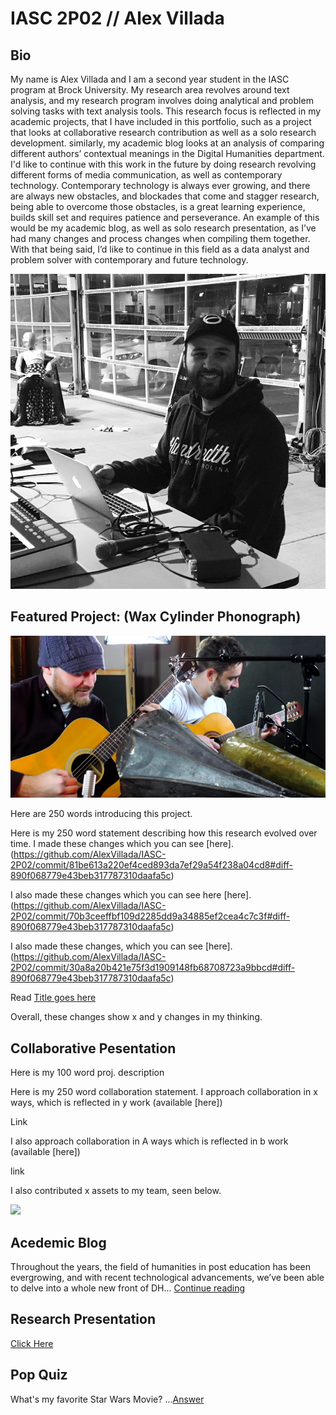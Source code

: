 # IASC 2P02 // Alex Villada

## Bio

My name is Alex Villada and I am a second year student in the IASC program at Brock University. My research area revolves around text analysis, and my research program involves doing analytical and problem solving tasks with text analysis tools. This research focus is reflected in my academic projects, that I have included in this portfolio, such as a project that looks at collaborative research contribution as well as a solo research development. similarly, my academic blog looks at an analysis of comparing different authors’ contextual meanings in the Digital Humanities department. I'd like to continue with this work in the future by doing research revolving different forms of media communication, as well as contemporary technology. Contemporary technology is always ever growing, and there are always new obstacles, and blockades that come and stagger research, being able to overcome those obstacles, is a great learning experience, builds skill set and requires patience and perseverance. An example of this would be my academic blog, as well as solo research presentation, as I’ve had many changes and process changes when compiling them together. With that being said, I’d like to continue in this field as a data analyst and problem solver with contemporary and future technology.

![](images/Me.jpg)

## Featured Project: (Wax Cylinder Phonograph)

![](images/featuredpic.png)

Here are 250 words introducing this project.



Here is my 250 word statement describing how this research evolved over time. I made these changes which you can see [here].
(https://github.com/AlexVillada/IASC-2P02/commit/81be613a220ef4ced893da7ef29a54f238a04cd8#diff-890f068779e43beb317787310daafa5c)


I also made these changes which you can see here [here].
(https://github.com/AlexVillada/IASC-2P02/commit/70b3ceeffbf109d2285dd9a34885ef2cea4c7c3f#diff-890f068779e43beb317787310daafa5c)

I also made these changes, which you can see [here].
(https://github.com/AlexVillada/IASC-2P02/commit/30a8a20b421e75f3d1909148fb68708723a9bbcd#diff-890f068779e43beb317787310daafa5c)

Read [Title goes here](readead)


Overall, these changes show x and y changes in my thinking.


## Collaborative Pesentation

Here is my 100 word proj. description

Here is my 250 word collaboration statement. I approach collaboration in x ways, which is reflected in y work (available [here])

Link

I also approach collaboration in A ways which is reflected in b work (available [here])

link

I also contributed x assets to my team, seen below.

![](images/collaboration.jpg)


## Acedemic Blog

Throughout the years, the field of humanities in post education has been evergrowing, and with recent technological advancements, we’ve been able to delve into a whole new front of DH... [Continue reading](blog)


## Research Presentation
[Click Here](https://alexvillada.github.io/IASC-2P02/reveal/index.html)



## Pop Quiz

What's my favorite Star Wars Movie?
...[Answer](images/star-wars-episode-3-revenge-of-the-sith-poster-4[1].jpg)
